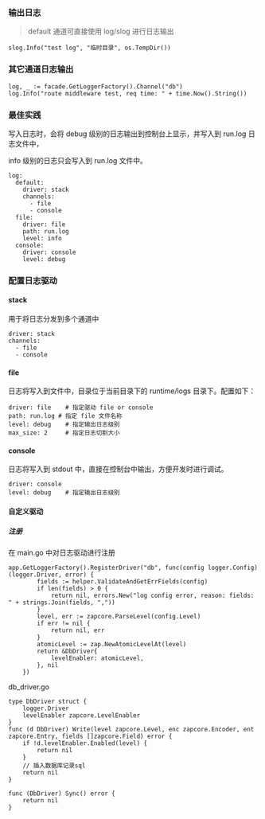 ### 输出日志

> default 通道可直接使用 log/slog 进行日志输出


```
slog.Info("test log", "临时目录", os.TempDir())
```

### 其它通道日志输出

```
log, _ := facade.GetLoggerFactory().Channel("db")
log.Info("route middleware test, req time: " + time.Now().String())
```

### 最佳实践

写入日志时，会将 debug 级别的日志输出到控制台上显示，并写入到 run.log 日志文件中，

info 级别的日志只会写入到 run.log 文件中。

```
log:
  default:
    driver: stack
    channels:
      - file
      - console
  file:
    driver: file
    path: run.log
    level: info
  console:
    driver: console
    level: debug
```

### 配置日志驱动

#### stack

用于将日志分发到多个通道中

```
driver: stack
channels:
  - file
  - console
```

#### file

日志将写入到文件中，目录位于当前目录下的 runtime/logs 目录下。配置如下：

```
driver: file  	# 指定驱动 file or console
path: run.log # 指定 file 文件名称
level: debug 	# 指定输出日志级别
max_size: 2 	# 指定日志切割大小
```

#### console

日志将写入到 stdout 中，直接在控制台中输出，方便开发时进行调试。


```
driver: console
level: debug 	# 指定输出日志级别
```

#### 自定义驱动

##### 注册

在 main.go 中对日志驱动进行注册

```
app.GetLoggerFactory().RegisterDriver("db", func(config logger.Config) (logger.Driver, error) {
		fields := helper.ValidateAndGetErrFields(config)
		if len(fields) > 0 {
			return nil, errors.New("log config error, reason: fields: " + strings.Join(fields, ","))
		}
		level, err := zapcore.ParseLevel(config.Level)
		if err != nil {
			return nil, err
		}
		atomicLevel := zap.NewAtomicLevelAt(level)
		return &DbDriver{
			levelEnabler: atomicLevel,
		}, nil
	})
```

db_driver.go 

```
type DbDriver struct {
	logger.Driver
	levelEnabler zapcore.LevelEnabler
}
func (d DbDriver) Write(level zapcore.Level, enc zapcore.Encoder, ent zapcore.Entry, fields []zapcore.Field) error {
	if !d.levelEnabler.Enabled(level) {
		return nil
	}
	// 插入数据库记录sql
	return nil
}

func (DbDriver) Sync() error {
	return nil
}
```